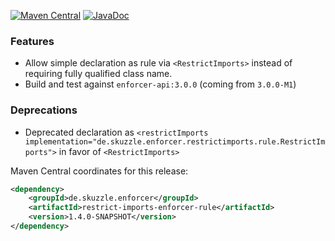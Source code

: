 [![Maven Central](https://img.shields.io/static/v1?label=MavenCentral&message=1.4.0-SNAPSHOT&color=blue)](https://search.maven.org/artifact/de.skuzzle.enforcer/restrict-imports-enforcer-rule/1.4.0-SNAPSHOT/jar) [![JavaDoc](https://img.shields.io/static/v1?label=JavaDoc&message=1.4.0-SNAPSHOT&color=orange)](http://www.javadoc.io/doc/de.skuzzle.enforcer/restrict-imports-enforcer-rule/1.4.0-SNAPSHOT)

### Features
* Allow simple declaration as rule via `<RestrictImports>` instead of requiring fully qualified class name.
* Build and test against `enforcer-api:3.0.0` (coming from `3.0.0-M1`) 

### Deprecations
* Deprecated declaration as `<restrictImports implementation="de.skuzzle.enforcer.restrictimports.rule.RestrictImports">` in favor of `<RestrictImports>`

Maven Central coordinates for this release:

```xml
<dependency>
    <groupId>de.skuzzle.enforcer</groupId>
    <artifactId>restrict-imports-enforcer-rule</artifactId>
    <version>1.4.0-SNAPSHOT</version>
</dependency>
```